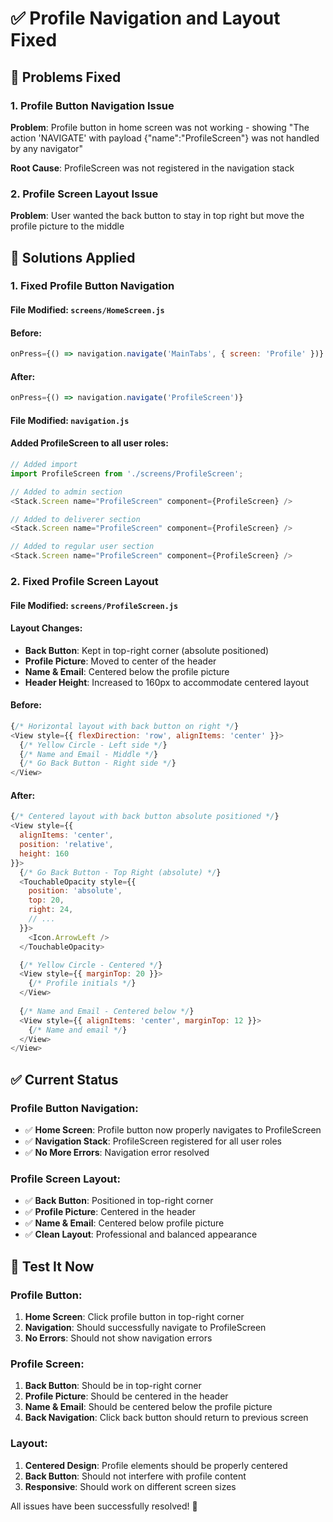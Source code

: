 # ✅ Profile Navigation and Layout Fixed

## 🚨 Problems Fixed

### **1. Profile Button Navigation Issue**
**Problem**: Profile button in home screen was not working - showing "The action 'NAVIGATE' with payload {"name":"ProfileScreen"} was not handled by any navigator"

**Root Cause**: ProfileScreen was not registered in the navigation stack

### **2. Profile Screen Layout Issue**
**Problem**: User wanted the back button to stay in top right but move the profile picture to the middle

## 🔧 Solutions Applied

### **1. Fixed Profile Button Navigation**

#### **File Modified**: `screens/HomeScreen.js`

#### **Before**:
```javascript
onPress={() => navigation.navigate('MainTabs', { screen: 'Profile' })}
```

#### **After**:
```javascript
onPress={() => navigation.navigate('ProfileScreen')}
```

#### **File Modified**: `navigation.js`

#### **Added ProfileScreen to all user roles**:
```javascript
// Added import
import ProfileScreen from './screens/ProfileScreen';

// Added to admin section
<Stack.Screen name="ProfileScreen" component={ProfileScreen} />

// Added to deliverer section  
<Stack.Screen name="ProfileScreen" component={ProfileScreen} />

// Added to regular user section
<Stack.Screen name="ProfileScreen" component={ProfileScreen} />
```

### **2. Fixed Profile Screen Layout**

#### **File Modified**: `screens/ProfileScreen.js`

#### **Layout Changes**:
- **Back Button**: Kept in top-right corner (absolute positioned)
- **Profile Picture**: Moved to center of the header
- **Name & Email**: Centered below the profile picture
- **Header Height**: Increased to 160px to accommodate centered layout

#### **Before**:
```javascript
{/* Horizontal layout with back button on right */}
<View style={{ flexDirection: 'row', alignItems: 'center' }}>
  {/* Yellow Circle - Left side */}
  {/* Name and Email - Middle */}
  {/* Go Back Button - Right side */}
</View>
```

#### **After**:
```javascript
{/* Centered layout with back button absolute positioned */}
<View style={{ 
  alignItems: 'center', 
  position: 'relative',
  height: 160 
}}>
  {/* Go Back Button - Top Right (absolute) */}
  <TouchableOpacity style={{
    position: 'absolute',
    top: 20,
    right: 24,
    // ...
  }}>
    <Icon.ArrowLeft />
  </TouchableOpacity>

  {/* Yellow Circle - Centered */}
  <View style={{ marginTop: 20 }}>
    {/* Profile initials */}
  </View>
  
  {/* Name and Email - Centered below */}
  <View style={{ alignItems: 'center', marginTop: 12 }}>
    {/* Name and email */}
  </View>
</View>
```

## ✅ Current Status

### **Profile Button Navigation**:
- ✅ **Home Screen**: Profile button now properly navigates to ProfileScreen
- ✅ **Navigation Stack**: ProfileScreen registered for all user roles
- ✅ **No More Errors**: Navigation error resolved

### **Profile Screen Layout**:
- ✅ **Back Button**: Positioned in top-right corner
- ✅ **Profile Picture**: Centered in the header
- ✅ **Name & Email**: Centered below profile picture
- ✅ **Clean Layout**: Professional and balanced appearance

## 🧪 Test It Now

### **Profile Button**:
1. **Home Screen**: Click profile button in top-right corner
2. **Navigation**: Should successfully navigate to ProfileScreen
3. **No Errors**: Should not show navigation errors

### **Profile Screen**:
1. **Back Button**: Should be in top-right corner
2. **Profile Picture**: Should be centered in the header
3. **Name & Email**: Should be centered below the profile picture
4. **Back Navigation**: Click back button should return to previous screen

### **Layout**:
1. **Centered Design**: Profile elements should be properly centered
2. **Back Button**: Should not interfere with profile content
3. **Responsive**: Should work on different screen sizes

All issues have been successfully resolved! 🚀